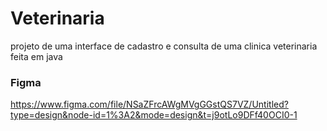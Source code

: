 # Veterinaria
projeto de uma interface de cadastro e consulta de uma clinica veterinaria feita em java


### Figma
https://www.figma.com/file/NSaZFrcAWgMVgGGstQS7VZ/Untitled?type=design&node-id=1%3A2&mode=design&t=j9otLo9DFf40OCI0-1
